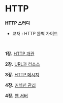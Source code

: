 # HTTP

<b>HTTP 스터디</b>

- 교재 : HTTP 완벽 가이드
<br>

<b>1장.</b> [HTTP 개관](https://github.com/Nhahan/HTTP/wiki/1%EC%9E%A5.-HTTP-%EA%B0%9C%EA%B4%80)

<b>2장.</b> [URL과 리소스](https://github.com/Nhahan/HTTP/wiki/2%EC%9E%A5.-URL%EA%B3%BC-%EB%A6%AC%EC%86%8C%EC%8A%A4)

<b>3장.</b> [HTTP 메시지](https://github.com/Nhahan/HTTP/wiki/3%EC%9E%A5.-HTTP-%EB%A9%94%EC%8B%9C%EC%A7%80)

<b>4장.</b> [커넥션 관리](https://github.com/Nhahan/HTTP/wiki/4%EC%9E%A5.-TCP-%EC%BB%A4%EB%84%A5%EC%85%98)

<b>4장.</b> [웹 서버](https://github.com/Nhahan/HTTP/wiki/5%EC%9E%A5.-%EC%9B%B9%EC%84%9C%EB%B2%84)
